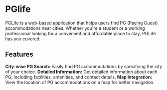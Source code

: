 # PGlife
PGLife is a web-based application that helps users find PG (Paying Guest) accommodations near cities. Whether you're a student or a working professional looking for a convenient and affordable place to stay, PGLife has you covered.

## Features
**City-wise PG Search:** Easily find PG accommodations by specifying the city of your choice.
**Detailed Information:** Get detailed information about each PG, including facilities, amenities, and contact details.
**Map Integration:** View the location of PG accommodations on a map for better navigation.
